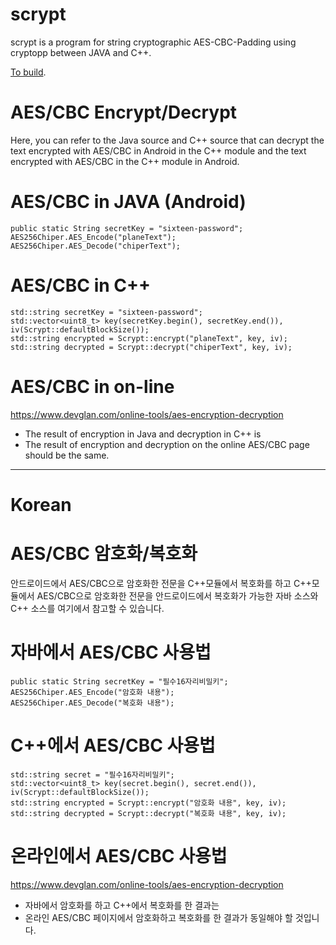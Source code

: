 # scrypt

scrypt is a program for string cryptographic AES-CBC-Padding using cryptopp between JAVA and C++.

[To build](https://github.com/ilshookim/scrypt/blob/master/Build.md).

# AES/CBC Encrypt/Decrypt

Here, you can refer to the Java source and C++ source that can decrypt the text encrypted with AES/CBC in Android in the C++ module and the text encrypted with AES/CBC in the C++ module in Android.

# AES/CBC in JAVA (Android)
~~~
public static String secretKey = "sixteen-password";
AES256Chiper.AES_Encode("planeText");
AES256Chiper.AES_Decode("chiperText");
~~~

# AES/CBC in C++
~~~
std::string secretKey = "sixteen-password";
std::vector<uint8_t> key(secretKey.begin(), secretKey.end()), iv(Scrypt::defaultBlockSize());
std::string encrypted = Scrypt::encrypt("planeText", key, iv);
std::string decrypted = Scrypt::decrypt("chiperText", key, iv);
~~~

# AES/CBC in on-line

https://www.devglan.com/online-tools/aes-encryption-decryption

- The result of encryption in Java and decryption in C++ is
- The result of encryption and decryption on the online AES/CBC page should be the same.

---

# Korean

# AES/CBC 암호화/복호화
안드로이드에서 AES/CBC으로 암호화한 전문을 C++모듈에서 복호화를 하고
C++모듈에서 AES/CBC으로 암호화한 전문을 안드로이드에서 복호화가 가능한
자바 소스와 C++ 소스를 여기에서 참고할 수 있습니다.

# 자바에서 AES/CBC 사용법
~~~
public static String secretKey = "필수16자리비밀키";
AES256Chiper.AES_Encode("암호화 내용");
AES256Chiper.AES_Decode("복호화 내용");
~~~

# C++에서 AES/CBC 사용법
~~~
std::string secret = "필수16자리비밀키";
std::vector<uint8_t> key(secret.begin(), secret.end()), iv(Scrypt::defaultBlockSize());
std::string encrypted = Scrypt::encrypt("암호화 내용", key, iv);
std::string decrypted = Scrypt::decrypt("복호화 내용", key, iv);
~~~

# 온라인에서 AES/CBC 사용법
https://www.devglan.com/online-tools/aes-encryption-decryption
- 자바에서 암호화를 하고 C++에서 복호화를 한 결과는
- 온라인 AES/CBC 페이지에서 암호화하고 복호화를 한 결과가 동일해야 할 것입니다.
